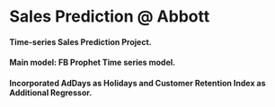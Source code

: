 # Sales Prediction @ Abbott 
#### Time-series Sales Prediction Project. 
#### Main model: FB Prophet Time series model.
#### Incorporated AdDays as Holidays and Customer Retention Index as Additional Regressor.
